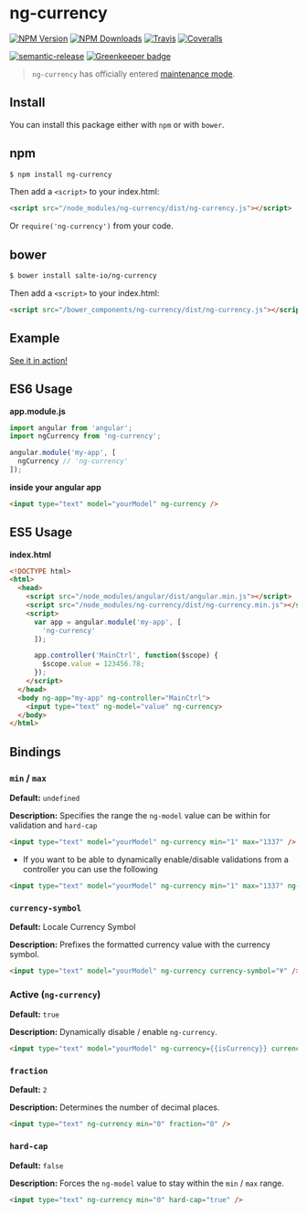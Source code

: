 # ng-currency

[![NPM Version](https://img.shields.io/npm/v/ng-currency.svg?style=flat)](https://npmjs.org/package/ng-currency) 
[![NPM Downloads](https://img.shields.io/npm/dm/ng-currency.svg?style=flat)](https://npmjs.org/package/ng-currency)
[![Travis](https://img.shields.io/travis/com/salte-io/ng-currency/master.svg?style=flat)](https://travis-ci.com/salte-io/ng-currency)
[![Coveralls](https://img.shields.io/coveralls/salte-io/ng-currency/master.svg)](https://coveralls.io/github/salte-io/ng-currency?branch=master)

[![semantic-release](https://img.shields.io/badge/%20%20%F0%9F%93%A6%F0%9F%9A%80-semantic--release-e10079.svg)](https://github.com/semantic-release/semantic-release)
[![Greenkeeper badge](https://badges.greenkeeper.io/salte-io/ng-currency.svg)](https://greenkeeper.io)

> `ng-currency` has officially entered [maintenance mode](https://github.com/salte-io/ng-currency/issues/205).

## Install

You can install this package either with `npm` or with `bower`.

## npm

```sh
$ npm install ng-currency
```

Then add a `<script>` to your index.html:

```html
<script src="/node_modules/ng-currency/dist/ng-currency.js"></script>
```

Or `require('ng-currency')` from your code.

## bower

```sh
$ bower install salte-io/ng-currency
```

Then add a `<script>` to your index.html:

```html
<script src="/bower_components/ng-currency/dist/ng-currency.js"></script>
```

## Example

[See it in action!](https://jsbin.com/pajuhaf/edit?html,output)

## ES6 Usage

**app.module.js**

```js
import angular from 'angular';
import ngCurrency from 'ng-currency';

angular.module('my-app', [
  ngCurrency // 'ng-currency'
]);
```

**inside your angular app**

```html
<input type="text" model="yourModel" ng-currency />
```

## ES5 Usage

**index.html**

```html
<!DOCTYPE html>
<html>
  <head>
    <script src="/node_modules/angular/dist/angular.min.js"></script>
    <script src="/node_modules/ng-currency/dist/ng-currency.min.js"></script>
    <script>
      var app = angular.module('my-app', [
        'ng-currency'
      ]);

      app.controller('MainCtrl', function($scope) {
        $scope.value = 123456.78;
      });
    </script>
  </head>
  <body ng-app="my-app" ng-controller="MainCtrl">
    <input type="text" ng-model="value" ng-currency>
  </body>
</html>
```

## Bindings

### `min` / `max`

**Default:** `undefined`

**Description:** Specifies the range the `ng-model` value can be within for validation and `hard-cap`

```html
<input type="text" model="yourModel" ng-currency min="1" max="1337" />
```

* If you want to be able to dynamically enable/disable validations from a controller you can use the following

```html
<input type="text" model="yourModel" ng-currency min="1" max="1337" ng-required="true" />
```

### `currency-symbol`

**Default:** Locale Currency Symbol

**Description:** Prefixes the formatted currency value with the currency symbol.

```html
<input type="text" model="yourModel" ng-currency currency-symbol="¥" />
```

### Active (`ng-currency`)

**Default:** `true`

**Description:** Dynamically disable / enable `ng-currency`.

```html
<input type="text" model="yourModel" ng-currency={{isCurrency}} currency-symbol="¥" />
```

### `fraction`

**Default:** `2`

**Description:** Determines the number of decimal places.

```html
<input type="text" ng-currency min="0" fraction="0" />
```

### `hard-cap`

**Default:** `false`

**Description:** Forces the `ng-model` value to stay within the `min` / `max` range.

```html
<input type="text" ng-currency min="0" hard-cap="true" />
```
